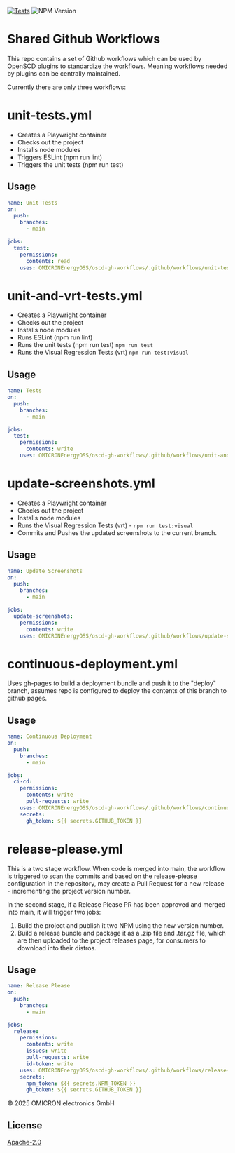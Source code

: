 [![Tests](https://github.com/OMICRONEnergyOSS/oscd-menu-save/actions/workflows/test.yml/badge.svg)](https://github.com/OMICRONEnergyOSS/oscd-menu-save/actions/workflows/test.yml) ![NPM Version](https://img.shields.io/npm/v/@omicronenergy/oscd-menu-save)

# Shared Github Workflows

This repo contains a set of Github workflows which can be used by OpenSCD plugins to standardize the workflows. Meaning workflows needed by plugins can be centrally maintained.

Currently there are only three workflows:

# unit-tests.yml

- Creates a Playwright container
- Checks out the project
- Installs node modules
- Triggers ESLint (npm run lint)
- Triggers the unit tests (npm run test)

## Usage

```yml
name: Unit Tests
on:
  push:
    branches:
      - main

jobs:
  test:
    permissions:
      contents: read
    uses: OMICRONEnergyOSS/oscd-gh-workflows/.github/workflows/unit-tests.yml@main
```

# unit-and-vrt-tests.yml

- Creates a Playwright container
- Checks out the project
- Installs node modules
- Runs ESLint (npm run lint)
- Runs the unit tests (npm run test) `npm run test`
- Runs the Visual Regression Tests (vrt) `npm run test:visual`

## Usage

```yml
name: Tests
on:
  push:
    branches:
      - main

jobs:
  test:
    permissions:
      contents: write
    uses: OMICRONEnergyOSS/oscd-gh-workflows/.github/workflows/unit-and-vrt-tests.yml@main
```

# update-screenshots.yml

- Creates a Playwright container
- Checks out the project
- Installs node modules
- Runs the Visual Regression Tests (vrt) - `npm run test:visual`
- Commits and Pushes the updated screenshots to the current branch.

## Usage

```yml
name: Update Screenshots
on:
  push:
    branches:
      - main

jobs:
  update-screenshots:
    permissions:
      contents: write
    uses: OMICRONEnergyOSS/oscd-gh-workflows/.github/workflows/update-screenshots.yml@main
```

# continuous-deployment.yml

Uses gh-pages to build a deployment bundle and push it to the "deploy" branch, assumes repo is configured to deploy the contents of this branch to github pages.

## Usage

```yml
name: Continuous Deployment
on:
  push:
    branches:
      - main

jobs:
  ci-cd:
    permissions:
      contents: write
      pull-requests: write
    uses: OMICRONEnergyOSS/oscd-gh-workflows/.github/workflows/continuous-deployment.yml@main
    secrets:
      gh_token: ${{ secrets.GITHUB_TOKEN }}
```

# release-please.yml

This is a two stage workflow. When code is merged into main, the workflow is triggered to scan the commits and based on the release-please configuration in the repository, may create a Pull Request for a new release - incrementing the project version number.

In the second stage, if a Release Please PR has been approved and merged into main, it will trigger two jobs:

1. Build the project and publish it two NPM using the new version number.
2. Build a release bundle and package it as a .zip file and .tar.gz file, which are then uploaded to the project releases page, for consumers to download into their distros.

## Usage

```yml
name: Release Please
on:
  push:
    branches:
      - main

jobs:
  release:
    permissions:
      contents: write
      issues: write
      pull-requests: write
      id-token: write
    uses: OMICRONEnergyOSS/oscd-gh-workflows/.github/workflows/release-please.yml@main
    secrets:
      npm_token: ${{ secrets.NPM_TOKEN }}
      gh_token: ${{ secrets.GITHUB_TOKEN }}
```

&copy; 2025 OMICRON electronics GmbH

## License

[Apache-2.0](LICENSE)
